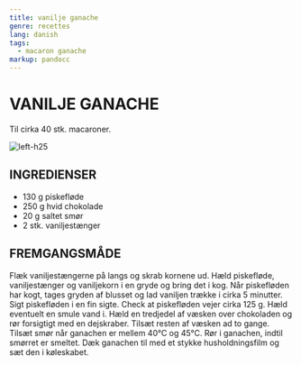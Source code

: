 ```yaml
---
title: vanilje ganache
genre: recettes
lang: danish
tags:
  - macaron ganache
markup: pandocc
---
```


# VANILJE GANACHE

Til cirka 40 stk. macaroner.

![](/images/macaron_vanille.jpg "left-h25")

## INGREDIENSER

- 130 g piskefløde
- 250 g hvid chokolade
- 20 g saltet smør
- 2 stk. vaniljestænger

## FREMGANGSMÅDE

Flæk vaniljestængerne på langs og skrab kornene ud.
Hæld piskefløde, vaniljestænger og vaniljekorn i en gryde og bring det i kog.
Når piskefløden har kogt, tages gryden af blusset og lad vaniljen trække i cirka 5 minutter.
Sigt piskefløden i en fin sigte.
Check at piskefløden vejer cirka 125 g.
Hæld eventuelt en smule vand i.
Hæld en tredjedel af væsken over chokoladen og rør forsigtigt med en dejskraber.
Tilsæt resten af væsken ad to gange.
Tilsæt smør når ganachen er mellem 40°C og 45°C.
Rør i ganachen, indtil smørret er smeltet.
Dæk ganachen til med et stykke husholdningsfilm og sæt den i køleskabet.

